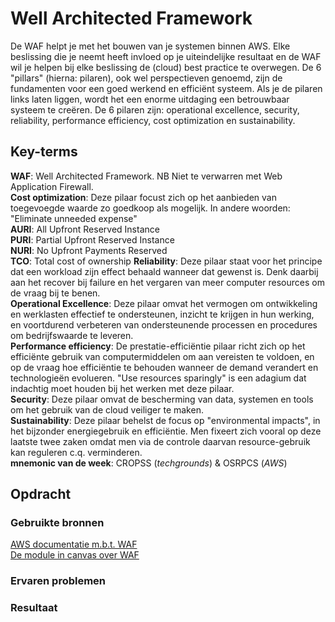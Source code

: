 # Well Architected Framework
De WAF helpt je met het bouwen van je systemen binnen AWS. Elke beslissing die je neemt heeft invloed op je uiteindelijke resultaat en de WAF wil je helpen bij elke beslissing de (cloud) best practice te overwegen. De 6 "pillars" (hierna: pilaren), ook wel perspectieven genoemd, zijn de fundamenten voor een goed werkend en efficiënt systeem. Als je de pilaren links laten liggen, wordt het een enorme uitdaging een betrouwbaar systeem te creëren. De 6 pilaren zijn: operational excellence, security, reliability, performance efficiency, cost optimization en sustainability.



## Key-terms
**WAF**: Well Architected Framework. NB Niet te verwarren met Web Application Firewall.  
**Cost optimization**: Deze pilaar focust zich op het aanbieden van toegevoegde waarde zo goedkoop als mogelijk. In andere woorden: "Eliminate unneeded expense"  
**AURI**: All Upfront Reserved Instance  
**PURI**: Partial Upfront Reserved Instance  
**NURI**: No Upfront Payments Reserved  
**TCO**: Total cost of ownership
**Reliability**: Deze pilaar staat voor het principe dat een workload zijn effect behaald wanneer dat gewenst is. Denk daarbij aan het recover bij failure en het vergaren van meer computer resources om de vraag bij te benen.   
**Operational Excellence**: Deze pilaar omvat het vermogen om ontwikkeling en werklasten effectief te ondersteunen, inzicht te krijgen in hun werking, en voortdurend verbeteren van ondersteunende processen en procedures om bedrijfswaarde te leveren.   
**Performance efficiency**: De prestatie-efficiëntie pilaar richt zich op het efficiënte gebruik van computermiddelen om aan vereisten te voldoen, en op de vraag hoe efficiëntie te behouden wanneer de demand verandert en technologieën evolueren. "Use resources sparingly" is een adagium dat indachtig moet houden bij het werken met deze pilaar.  
**Security**: Deze pilaar omvat de bescherming van data, systemen en tools om het gebruik van de cloud veiliger te maken.  
**Sustainability**: Deze pilaar behelst de focus op "environmental impacts", in het bijzonder energiegebruik en efficiëntie. Men fixeert zich vooral op deze laatste twee zaken omdat men via de controle daarvan resource-gebruik kan reguleren c.q. verminderen.  
**mnemonic van de week**:  CROPSS (*techgrounds*) & OSRPCS (*AWS*)


## Opdracht
### Gebruikte bronnen
[AWS documentatie m.b.t. WAF](https://docs.aws.amazon.com/wellarchitected/latest/framework/welcome.html)  
[De module in canvas over WAF](https://awsrestart.instructure.com/courses/1943/modules/items/1270794)

### Ervaren problemen


### Resultaat

